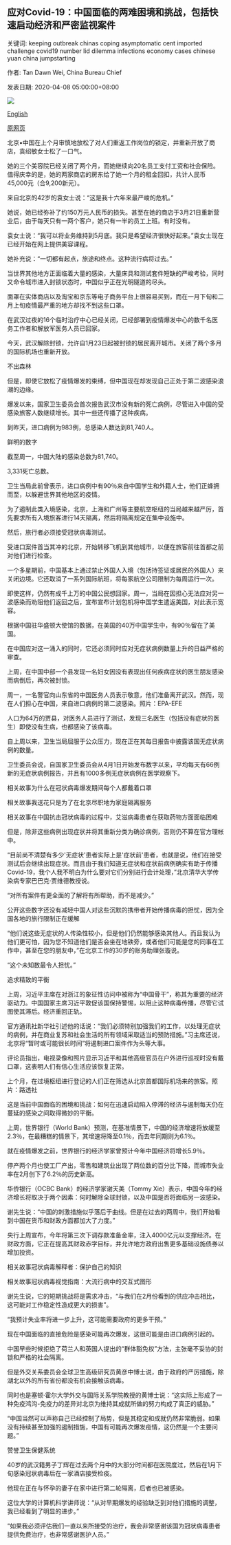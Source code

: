 ## 应对Covid-19：中国面临的两难困境和挑战，包括快速启动经济和严密监视案件

关键词: keeping outbreak chinas coping asymptomatic cent imported challenge covid19 number lid dilemma infections economy cases chinese yuan china jumpstarting

作者: Tan Dawn Wei, China Bureau Chief

发表日期: 2020-04-08 05:00:00+08:00

![](https://www.straitstimes.com/sites/default/files/styles/x_large/public/articles/2020/04/08/ST_20200408_XWUHANDHUG_5583884.jpg?itok=0iSaj8KR)

[English](Coping%20with%20Covid-19%3A%20China%27s%20dilemma%20and%20challenge%20of%20jumpstarting%20economy%20and%20keeping%20lid%20on%20cases.md)

[原网页](https://www.straitstimes.com/asia/east-asia/chinas-dilemma-and-challenge)

北京•中国在上个月审慎地放松了对人们重返工作岗位的锁定，并重新开放了商店，袁绍敏女士松了一口气。

她的三个美容院已经关闭了两个月，而她继续向20名员工支付工资和社会保险。值得庆幸的是，她的两家商店的房东给了她一个月的租金回扣，共计人民币45,000元（合9,200新元）。

来自北京的42岁的袁女士说：“这是我十六年来最严峻的危机。”

她说，她已经弥补了约150万元人民币的损失。甚至在她的商店于3月21日重新营业后，由于每天只有一两个客户，她只有一半的员工上班。有时没有。

袁女士说：“我可以将业务维持到5月底。我只是希望经济很快好起来。”袁女士现在已经开始在网上提供美容课程。

她补充说：“一切都有起点，旅途和终点。这种流行病将过去。”

当世界其他地方正面临着大量的感染，大量床具和测试套件短缺的严峻考验，同时又命令城市进入封锁状态时，中国似乎正在光明隧道的尽头。

面罩在实体商店以及淘宝和京东等电子商务平台上很容易买到，而在一月​​下旬和二月上旬疫情最严重的地方却找不到这些口罩。

在武汉过夜的16个临时治疗中心已经关闭，已经部署到疫情爆发中心的数千名医务工作者和解放军医务人员已回家。

今天，武汉解除封锁，允许自1月23日起被封锁的居民离开城市。关闭了两个多月的国际机场也重新开放。

不出森林

但是，即使它放松了疫情爆发的束缚，但中国现在却发现自己正处于第二波感染浪潮的边缘。

爆发以来，国家卫生委员会首次报告武汉市没有新的死亡病例，尽管进入中国的受感染旅客人数继续增长。其中一些还传播了这种疾病。

到昨天，进口病例为983例，总感染人数达到81,740人。

鲜明的数字

截至周一，中国大陆的感染总数为81,740。

3,331死亡总数。

卫生当局此前曾表示，进口病例中有90％来自中国学生和外籍人士，他们正蜂拥而至，以躲避世界其他地区的疫情。

为了遏制此类入境感染，北京，上海和广州等主要航空枢纽的当局越来越严厉，首先要求所有入境旅客进行14天隔离，然后将隔离规定在集中设施中。

然后，旅行者必须接受冠状病毒测试。

受进口案件首当其冲的北京，开始转移飞机到其他城市，以便在旅客前往首都之前对他们进行检查。

一个多星期前，中国基本上通过禁止外国人入境（包括持签证或居民的外国人）来关闭边境。它还取消了一系列国际航班，将每家航空公司限制为每周运行一次。

即使这样，仍然有成千上万的中国公民想回家。周一，当局在因担心无法应对另一波感染而劝阻他们返回之后，宣布宣布计划包机将中国学生遣返美国，对此表示宽容。

根据中国驻华盛顿大使馆的数据，在美国的40万中国学生中，有90％留在了美国。

在中国应对这一涌入的同时，它还必须同时应对无症状病例数量上升的日益严格的审查。

上周，在中国中部一个县发现一名妇女因没有表现出任何疾病症状的医生朋友感染而病倒后，再次被封锁。



周一，一名警官向山东省的中国医务人员表示敬意，他们准备离开武汉。然而，现在人们担心在中国，来自进口病例的第二波感染。照片：EPA-EFE



人口为64万的贾县，对医务人员进行了测试，发现三名医生（包括没有症状的医生）即使没有生病，也都感染了该病毒。

自上周以来，卫生当局屈服于公众压力，现在正在其每日报告中披露该国无症状病例的数量。

卫生委员会说，自国家卫生委员会从4月1日开始发布数字以来，平均每天有66例新的无症状病例报告，并且有1000多例无症状病例在医学观察下。

相关故事为什么在冠状病毒爆发期间每个人都戴着口罩

相关故事我送花只是为了在北京尽职地为家庭隔离服务

相关故事在中国抗击冠状病毒的过程中，艾滋病毒患者在获取药物方面面临困难

但是，除非这些病例出现症状并将其重新分类为确诊病例，否则仍不算在官方理帐中。

“目前尚不清楚有多少'无症状'患者实际上是'症状前'患者，也就是说，他们在接受测试后会继续出现症状。而且由于我们知道无症状和症状前病例确实有助于传播Covid-19，我个人我不明白为什么要对它们分别进行会计处理，”北京清华大学传染病专家巴巴克·贾维德教授说。

“对所有案件有更全面的了解将有所帮助，而不是减少。”

公开这些数字还没有减轻中国人对这些沉默的携带者开始传播病毒的担忧，因为全国各地的旅行限制正在缓解

“他们说这些无症状的人传染性较小，但是他们仍然能够感染其他人。而且我认为他们更可怕，因为您不知道他们是否会坐在地铁旁，或者他们可能是您的同事在工作中，甚至在您的朋友中，”在北京工作的30岁的账务助理张璇说。

“这个未知数最令人担忧。”

追求精致的平衡

上周，习近平主席在对浙江的象征性访问中被称为“中国骨干”，称其为重要的经济驱动力。中国国家主席习近平敦促该国保持警惕，以阻止这种病毒传播，尽管它试图使其滞后。经济重回正轨。

官方通讯社新华社引述他的话说：“我们必须特别加强我们的工作，以处理无症状的病例，并在商业复苏和社会生活的所有领域采取适当的预防措施。”习主席还说，北京将“暂时或可能很长时间”将遏制进口案件作为头等大事。

评论员指出，电视录像和照片显示习近平和其他高级官员在户外进行巡视时没有戴口罩，这表明人们有信心生活应该恢复正常。



上个月，在过境枢纽进行登记的人们正在筛选从北京首都国际机场来的旅客。照片：路透社



这是当前中国面临的困境和挑战：如何在迅速启动陷入停滞的经济与遏制每天仍在蔓延的感染之间取得微妙的平衡。

上周，世界银行（World Bank）预测，在基准情景下，中国的经济增速将放缓至2.3％，在最糟糕的情景下，其增速将降至0.1％，而去年同期则为6.1％。

就在疫情爆发之前，世界银行的经济学家曾预计今年中国经济将增长5.9％。

停产两个月也使工厂产出，零售和建筑业出现了两位数的百分比下降，而城市失业率在2月创下了6.2％的历史新高。

华侨银行（OCBC Bank）的经济学家谢天美（Tommy Xie）表示，中国今年的经济增长将取决于两个因素：何时解除全球封锁，以及中国是否将面临另一波感染。

谢先生说：“中国的刺激措施似乎落后于曲线。但是在过去的两周中，我们开始看到中国在货币和财政方面都加大了力度。”

央行上周宣布，今年将第三次下调存款准备金率，注入4000亿元以支撑经济。在财政方面，它正在提高其财政赤字目标，并允许地方政府出售更多基础设施债券以增加投资。

相关故事冠状病毒解释者：保护自己的知识

相关故事冠状病毒视觉指南：大流行病中的交互式图形

谢先生说，它的短期挑战将是需求冲击，“与我们在2月份看到的供应冲击相比，这可能对工作稳定性造成更大的损害”。

“我预计失业率将进一步上升，这可能需要政府的更多干预。”

现在中国面临的直接危险是感染可能再次爆发，这很可能是由进口病例引起的。

中国早些时候拒绝了荷兰人和英国人提出的“群体豁免权”方法，主张毫不妥协的封锁和严格的社会隔离。

但是外交关系委员会全球卫生高级研究员黄彦中博士说，由于政府的严厉措施，除湖北以外的所有省份都没有机会接触该病毒。

同时也是塞顿·霍尔大学外交与国际关系学院教授的黄博士说：“这实际上形成了一种免疫鸿沟-免疫力的差异对北京为维持其成就所做的努力构成了真正的威胁。”

“中国当然可以声称自己已经控制了局势，但是其稳定和成就仍然非常脆弱。如果没有持续甚至加强的遏制措施，中国有可能再次爆发疫情，这仍然是一个主要问题。”

赞誉卫生保健系统

40岁的武汉籍男子丁辉在过去两个月中的大部分时间都在医院度过，然后在1月下旬感染冠状病毒后在一家酒店接受检疫。

他现在正在与怀孕的妻子在家中进行第二轮隔离，后者也已被感染。

这位大学的计算机科学讲师说：“从对早期爆发的经验缺乏到对他们措施的调整，我已经看到了明显的进步。”

“如果我必须评估我们一直以来所接受的治疗，我会非常感谢该国为冠状病毒患者提供免费治疗，也非常感谢医护人员。”